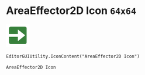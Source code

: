 # AreaEffector2D Icon `64x64`
<img src="/img/AreaEffector2D%20Icon.png" width=64 height=64>

``` CSharp
EditorGUIUtility.IconContent("AreaEffector2D Icon")
```
```
AreaEffector2D Icon
```
